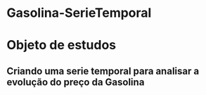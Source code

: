 # Gasolina-SerieTemporal
# Objeto de estudos
## Criando uma serie temporal para analisar a evolução do preço da Gasolina
